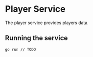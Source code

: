 # Player Service
The player service provides players data. 

## Running the service
```
go run // TODO
```